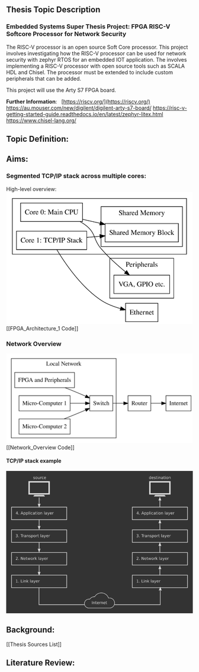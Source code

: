 ## Thesis Topic Description
### Embedded Systems Super Thesis Project: FPGA RISC-V Softcore Processor for Network Security

The RISC-V processor is an open source Soft Core processor. This project involves investigating how the RISC-V processor can be used for network security with zephyr RTOS for an embedded IOT application. The involves implementing a RISC-V processor with open source tools such as SCALA HDL and Chisel. The processor must be extended to include custom peripherals that can be added.

This project will use the Arty S7 FPGA board. 

**Further Information**:  
[https://riscv.org/](https://riscv.org/)  
https://au.mouser.com/new/digilent/digilent-arty-s7-board/
https://risc-v-getting-started-guide.readthedocs.io/en/latest/zephyr-litex.html
https://www.chisel-lang.org/
## Topic Definition:

## Aims:
### Segmented TCP/IP stack across multiple cores:
High-level overview:
![image info](./Figures/FPGA_Architecture_1.svg)
[[FPGA_Architecture_1 Code]]
### Network Overview
![image info](./Figures/Network_Overview.svg)
[[Network_Overview Code]]
#### TCP/IP stack example
![image info](./Figures/tcp-ip-end-to-end.png)
## Background:
[[Thesis Sources List]]

## Literature Review:
